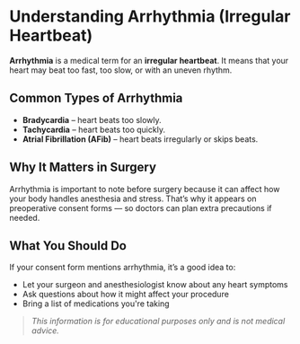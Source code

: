 
# Understanding Arrhythmia (Irregular Heartbeat)

**Arrhythmia** is a medical term for an **irregular heartbeat**. It means that your heart may beat too fast, too slow, or with an uneven rhythm.

## Common Types of Arrhythmia

- **Bradycardia** – heart beats too slowly.
- **Tachycardia** – heart beats too quickly.
- **Atrial Fibrillation (AFib)** – heart beats irregularly or skips beats.

## Why It Matters in Surgery

Arrhythmia is important to note before surgery because it can affect how your body handles anesthesia and stress. That’s why it appears on preoperative consent forms — so doctors can plan extra precautions if needed.

## What You Should Do

If your consent form mentions arrhythmia, it’s a good idea to:
- Let your surgeon and anesthesiologist know about any heart symptoms
- Ask questions about how it might affect your procedure
- Bring a list of medications you're taking

> *This information is for educational purposes only and is not medical advice.*
